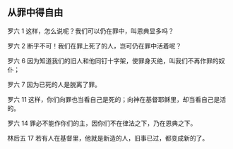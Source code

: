 ## 从罪中得自由

罗六 1 这样，怎么说呢？我们可以仍在罪中，叫恩典显多吗？

罗六 2 断乎不可！我们在罪上死了的人，岂可仍在罪中活着呢？

罗六 6 因为知道我们的旧人和他同钉十字架，使罪身灭绝，叫我们不再作罪的奴仆；

罗六 7 因为已死的人是脱离了罪。

罗六 11 这样，你们向罪也当看自己是死的；向神在基督耶稣里，却当看自己是活的。

罗六 14 罪必不能作你们的主，因你们不在律法之下，乃在恩典之下。

林后五 17 若有人在基督里，他就是新造的人，旧事已过，都变成新的了。



